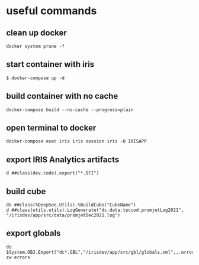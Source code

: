 # useful commands

## clean up docker

```
docker system prune -f
```

## start container with iris

```
$ docker-compose up -d
```

## build container with no cache

```
docker-compose build --no-cache --progress=plain
```

## open terminal to docker

```
docker-compose exec iris iris session iris -U IRISAPP
```

## export IRIS Analytics artifacts

```
d ##class(dev.code).export("*.DFI")
```

## build cube

```
do ##class(%DeepSee.Utils).%BuildCube("CubeName")
d ##class(utils.utils).LogGenerate("dc.data.teccod.promjetLog2021", "/irisdev/app/src/data/promjetDec2021.log")
```

## export globals

```
do $System.OBJ.Export("dc*.GBL","/irisdev/app/src/gbl/globals.xml",,.errors)
zw errors
```
